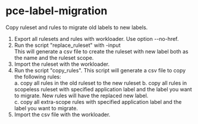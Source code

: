 # pce-label-migration
Copy ruleset and rules to migrate old labels to new labels. 
    
1. Export all rulesets and rules with workloader. Use option --no-href.      
2. Run the script "replace_ruleset" with -input <ruleset name>  
    This will generate a csv file to create the ruleset with new label both as the name and the ruleset scope. 
3. Import the ruleset with the workloader.  
4. Run the script "copy_rules". This script will generate a csv file to copy the following rules:  
    a. copy all rules in the old ruleset to the new ruleset 
    b. copy all rules in scopeless ruleset with specified application label and the label you want to migrate. New rules will have the replaced new label.  
    c. copy all extra-scope rules with specified application label and the label you want to migrate.   
4. Import the csv file with the workloader. 

